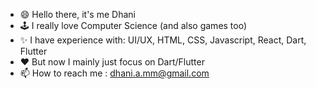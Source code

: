- 😄 Hello there, it's me Dhani
- 🕹️ I really love Computer Science (and also games too)
- ✨ I have experience with: UI/UX, HTML, CSS, Javascript, React, Dart, Flutter
- ❤️ But now I mainly just focus on Dart/Flutter
- 📫 How to reach me : dhani.a.mm@gmail.com

<!---
DhaniAM/DhaniAM is a ✨ special ✨ repository because its `README.md` (this file) appears on your GitHub profile.
You can click the Preview link to take a look at your changes.
--->
